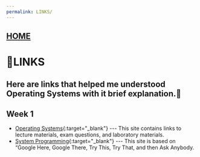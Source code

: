 ```yaml
---
permalink: LINKS/
---
```


## [HOME](../)

# 🔗LINKS
Here are links that helped me understood Operating Systems with it brief explanation.🤖
---
## Week 1

* [Operating Systems](https://os.vlsm.org/){:target="_blank"} ---
  This site contains links to lecture materials, exam questions, and laboratory materials.
* [System Programming](https://sp.vlsm.org/){:target="_blank"} ---
  This site is based on “Google Here, Google There, Try This, Try That, and then Ask Anybody.
  
